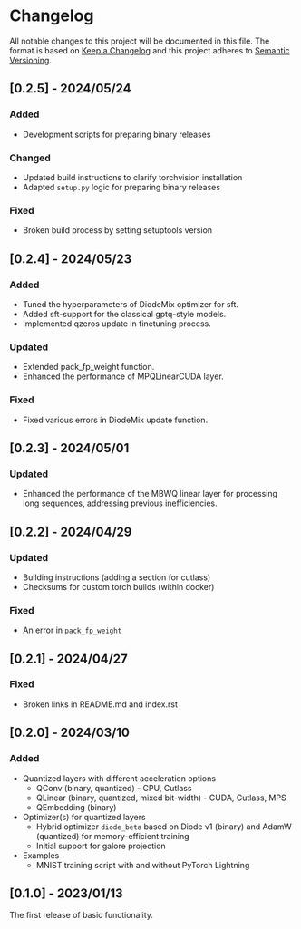 # Changelog

All notable changes to this project will be documented in this file.
The format is based on [Keep a Changelog](http://keepachangelog.com/)
and this project adheres to [Semantic Versioning](http://semver.org/).


## [0.2.5] - 2024/05/24

### Added

- Development scripts for preparing binary releases

### Changed

- Updated build instructions to clarify torchvision installation
- Adapted `setup.py` logic for preparing binary releases

### Fixed

- Broken build process by setting setuptools version

## [0.2.4] - 2024/05/23

### Added

- Tuned the hyperparameters of DiodeMix optimizer for sft.
- Added sft-support for the classical gptq-style models.
- Implemented qzeros update in finetuning process.

### Updated

- Extended pack_fp_weight function.
- Enhanced the performance of MPQLinearCUDA layer.

### Fixed

- Fixed various errors in DiodeMix update function.

## [0.2.3] - 2024/05/01

### Updated

- Enhanced the performance of the MBWQ linear layer for processing long sequences, addressing previous inefficiencies.

## [0.2.2] - 2024/04/29

### Updated

- Building instructions (adding a section for cutlass)
- Checksums for custom torch builds (within docker)

### Fixed

- An error in `pack_fp_weight`

## [0.2.1] - 2024/04/27

### Fixed

- Broken links in README.md and index.rst

## [0.2.0] - 2024/03/10

### Added

- Quantized layers with different acceleration options
  - QConv (binary, quantized) - CPU, Cutlass
  - QLinear (binary, quantized, mixed bit-width) - CUDA, Cutlass, MPS
  - QEmbedding (binary)
- Optimizer(s) for quantized layers
  - Hybrid optimizer `diode_beta` based on Diode v1 (binary) and AdamW (quantized) for memory-efficient training
  - Initial support for galore projection
- Examples
  - MNIST training script with and without PyTorch Lightning

## [0.1.0] - 2023/01/13

The first release of basic functionality.
